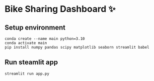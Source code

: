 # Bike Sharing Dashboard ✨

## Setup environment
```
conda create --name main python=3.10
conda activate main
pip install numpy pandas scipy matplotlib seaborn streamlit babel
```

## Run steamlit app
```
streamlit run app.py
```